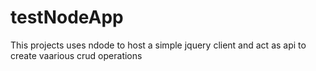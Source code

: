 # testNodeApp
This projects uses ndode to host a simple jquery client and act as api to create vaarious crud operations
